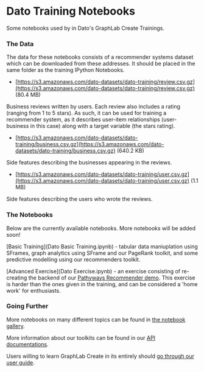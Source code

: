 # Dato Training Notebooks

Some notebooks used by in Dato's GraphLab Create Trainings.

### The Data

The data for these notebooks consists of a recommender systems dataset which can be downloaded from these addresses. It should be placed in the same folder as the training IPython Notebooks.

* [https://s3.amazonaws.com/dato-datasets/dato-training/review.csv.gz](https://s3.amazonaws.com/dato-datasets/dato-training/review.csv.gz) (80.4 MB)

Business reviews written by users. Each review also includes a rating (ranging from 1 to 5 stars). As such, it can be used for training a recommender system, as it describes user-item relationships (user-business in this case) along with a target variable (the stars rating).

* [https://s3.amazonaws.com/dato-datasets/dato-training/business.csv.gz](https://s3.amazonaws.com/dato-datasets/dato-training/business.csv.gz) (640.2 KB)

Side features describing the businesses appearing in the reviews.

* [https://s3.amazonaws.com/dato-datasets/dato-training/user.csv.gz](https://s3.amazonaws.com/dato-datasets/dato-training/user.csv.gz) (1.1 MB)

Side features describing the users who wrote the reviews.

### The Notebooks

Below are the currently available notebooks. More notebooks will be added soon!

[Basic Training](Dato Basic Training.ipynb) - tabular data maniuplation using SFrames, graph analytics using SFrame and our PageRank toolkit, and some predictive modelling using our recommenders toolkit.

[Advanced Exercise](Dato Exercise.ipynb) - an exercise consisting of re-creating the backend of our [Pathyways Recommender demo](http://pathways-demo.herokuapp.com/). This exercise is harder than the ones given in the training, and can be considered a 'home work' for enthusiasts.

### Going Further

More notebooks on many different topics can be found in [the notebook gallery](https://www.dato.com/learn/gallery).

More information about our toolkits can be found in our [API documentations](https://dato.com/products/create/docs/).

Users willing to learn GraphLab Create in its entirely should [go through our user guide](https://dato.com/learn/userguide/).

